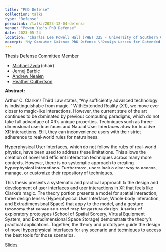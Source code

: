 ```yaml
---
title: "PhD Defense"
collection: talks
type: "Defense"
permalink: /talks/2023-12-04-defense
venue: "Powen Yao's PhD Defense"
date: 2023-05-24
location: "Charles Lee Powell Hall (PHE) 325 - University of Southern California"
excerpt: "My Computer Science PhD Defense \"Design Lenses for Extended Reality\.""
---
```

Thesis Defense Committee Member
* [Michael Zyda](https://www.linkedin.com/in/mikezyda/) (chair)
* [Jernej Barbic](https://www.linkedin.com/in/jernejbarbic/)
* [Andrew Nealen](https://www.linkedin.com/in/nealen/)
* [Heather Culbertson](https://www.linkedin.com/in/heather-culbertson/)


**Abstract:**

Arthur C. Clarke's Third Law states, “Any sufficiently advanced technology is indistinguishable from magic.'' With Extended Reality (XR), we move ever closer to magic-like interactions. However, the current state of the art continues to be dominated by previous computing paradigms, which do not take full advantage of XR’s unique properties. Techniques such as three-dimensional user interfaces and Natural User Interfaces allow for intuitive XR interactions. Still, they can inconvenience users with their strict adherence to real-world rules for naturalness.

Hyperphysical User Interfaces, which do not follow the rules of real-world physics, have been used to address these limitations. This allows the creation of novel and efficient interaction techniques across many more contexts. However, there is no systematic approach to creating hyperphysical interactions. Furthermore, users lack a clear way to access, manage, or customize their repository of techniques.

This thesis presents a systematic and practical approach to the design and development of user interfaces and user interactions in XR that feels like Clarke’s magic. The theory portion presents a model for spatial interaction, three design lenses (Hyperphysical User Interface, Whole-body Interaction, and Extradimensional Space) that apply to the model, and a gesture taxonomy that serves as a road map for gesture design. A series of exploratory prototypes (School of Spatial Sorcery, Virtual Equipment System, and Extradimensional Space Storage) demonstrate the theory’s practical applications. Together, the theory and prototypes guide the design of novel hyperphysical interfaces for any scenario and techniques to access the best tools for those scenarios.

[Slides](https://docs.google.com/presentation/d/1edZJlYlRQs6ulw2Xz0wyg3GKQvHk_BXU6HpoBOQ31T4/edit?usp=drive_web&ouid=108567755547819342404)